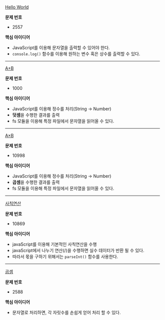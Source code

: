 
[Hello World](https://www.acmicpc.net/problem/2557)  

**문제 번호**
- 2557  

**핵심 아이디어**
- JavaScript를 이용해 문자열을 출력할 수 있어야 한다.
- `console.log()` 함수를 이용해 원하는 변수 혹은 상수를 출력할 수 있다.
---
[A+B](https://www.acmicpc.net/problem/1000)  

**문제 번호**
- 1000  

**핵심 아이디어**
- JavaScript를 이용해 정수를 처리(String -> Number)
- **덧셈**을 수행한 결과를 출력
- fs 모듈을 이용해 특정 파일에서 문자열을 읽어올 수 있다.
---
[A×B](https://www.acmicpc.net/problem/10998)  

**문제 번호**
- 10998  

**핵심 아이디어**
- JavaScript를 이용해 정수를 처리(String -> Number)
- **곱셈**을 수행한 결과를 출력
- fs 모듈을 이용해 특정 파일에서 문자열을 읽어올 수 있다.
---
[사칙연산](https://www.acmicpc.net/problem/10869)  

**문제 번호**
- 10869  

**핵심 아이디어**
- javaScript를 이용해 기본적인 사칙연산을 수행
- javaScript에서 나누기 연산(/)을 수행하면 실수 데이터가 반환 될 수 있다.
- 따라서 몫을 구하기 위해서는 `parseInt()` 함수를 사용한다.
---
[곱셈](https://www.acmicpc.net/problem/2588)  

**문제 번호**  
- 2588  

**핵심 아이디어**
- 문자열로 처리하면, 각 자릿수를 손쉽게 얻어 처리 할 수 있다.